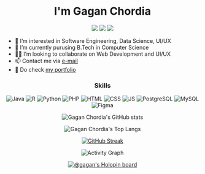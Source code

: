 <div>
  <h1 align="center">I'm Gagan Chordia</h1>
  <p align="center">
    <a href="https://www.linkedin.com/in/gagan-chordia/"><img src="https://img.shields.io/badge/LinkedIn-0077B5?style=for-the-badge&logo=linkedin&logoColor=white"></a>
    <a href="https://gaganchordia.medium.com/"><img src="https://img.shields.io/badge/Medium-12100E?style=for-the-badge&logo=medium&logoColor=white"></a>
    <a href="https://www.behance.net/gaganchordia"><img src="https://img.shields.io/badge/-Behance-005CFF?style=for-the-badge&logo=behance&logoColor=white"></a>
  </p>
</div>

- 👀 I’m interested in Software Engineering, Data Science, UI/UX
- 🌱 I’m currently purusing B.Tech in Computer Science
- 🐱‍👤 I’m looking to collaborate on Web Development and UI/UX
- 📫 Contact me via <a href="mailto:gaganchordia@protonmail.com">e-mail</a>
- 👦 Do check <a href="https://gagan-gv.github.io">my portfolio</a>

<h3 align="center">Skills</h3>
<p align="center">
  <img src="https://img.shields.io/badge/Java-ED8B00?style=for-the-badge&logo=java&logoColor=white" alt="Java"/>
  <img src="https://img.shields.io/badge/R-276DC3?style=for-the-badge&logo=r&logoColor=white" alt="R"/>
  <img src="https://img.shields.io/badge/Python-323232?style=for-the-badge&logo=python&logoColor=white" alt="Python"/>
  <img src="https://img.shields.io/badge/PHP-777BB4?style=for-the-badge&logo=php&logoColor=white" alt="PHP"/>
  <img src="https://img.shields.io/badge/HTML5-E34F26?style=for-the-badge&logo=html5&logoColor=white" alt="HTML"/>
  <img src="https://img.shields.io/badge/CSS3-1572B6?style=for-the-badge&logo=css3&logoColor=white" alt="CSS"/>
  <img src="https://img.shields.io/badge/JavaScript-F7DF1E?style=for-the-badge&logo=javascript&logoColor=black" alt="JS"/>
  <img src="https://img.shields.io/badge/PostgreSQL-316192?style=for-the-badge&logo=postgresql&logoColor=white" alt="PostgreSQL"/>
  <img src="https://img.shields.io/badge/MySQL-00000F?style=for-the-badge&logo=mysql&logoColor=white" alt="MySQL"/>
  <img src="https://img.shields.io/badge/-Figma-orange?style=for-the-badge&logo=figma&logoColor=white" alt="Figma"/>
</p>

<div align="center">
  
  ![Gagan Chordia's GitHub stats](https://github-readme-stats.vercel.app/api?username=gagan-gv&show_icons=true&theme=dracula)
  
  ![Gagan Chordia's Top Langs](https://github-readme-stats.vercel.app/api/top-langs/?username=gagan-gv&layout=compact&theme=dracula)
  
  [![GitHub Streak](http://github-readme-streak-stats.herokuapp.com?user=gagan-gv&theme=dracula)](https://git.io/streak-stats)
  
  ![Activity Graph](https://activity-graph.herokuapp.com/graph?username=gagan-gv)
  
  [![@gagan's Holopin board](https://holopin.io/api/user/board?user=gagan)](https://holopin.io/@gagan)
  
</div>

<!---
gagan-gv/gagan-gv is a ✨ special ✨ repository because its `README.md` (this file) appears on your GitHub profile.
You can click the Preview link to take a look at your changes.
--->

